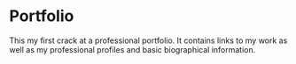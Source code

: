 # Portfolio

This my first crack at a professional portfolio.
It contains links to my work as well as my professional profiles and basic biographical information.
